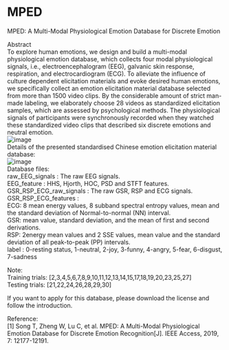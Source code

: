 # MPED
MPED: A Multi-Modal Physiological Emotion Database for Discrete Emotion

Abstract  
To explore human emotions, we design and build a multi-modal physiological emotion database, which collects four modal physiological signals, i.e., electroencephalogram (EEG), galvanic skin response, respiration, and electrocardiogram (ECG). To alleviate the influence of culture dependent elicitation materials and evoke desired human emotions, we specifically collect an emotion elicitation material database selected from more than 1500 video clips. By the considerable amount of strict man-made labeling, we elaborately choose 28 videos as standardized elicitation samples, which are assessed by psychological methods. The physiological signals of participants were synchronously recorded when they watched these standardized video clips that described six discrete emotions and neutral emotion.  
![image](https://github.com/Tengfei000/MPED/blob/datatset/MPED.jpg)  
Details of the presented standardised Chinese emotion elicitation material database:  
![image](https://github.com/Tengfei000/MPED/blob/datatset/elicitaition_material.jpg)  
Database files:  
raw_EEG_signals : The raw EEG signals.  
EEG_feature : HHS, Hjorth, HOC, PSD and STFT features.  
GSR_RSP_ECG_raw_signals : The raw GSR, RSP and ECG signals.  
GSR_RSP_ECG_features :   
ECG: 8 mean energy values, 8 subband spectral entropy values, mean and the standard deviation of Normal-to-normal (NN) interval.  
GSR: mean value, standard deviation, and the mean of first and second derivations.  
RSP:  2energy mean values and 2 SSE values, mean value and the standard deviation of all peak-to-peak (PP) intervals.  
label : 0-resting status, 1-neutral, 2-joy, 3-funny, 4-angry, 5-fear, 6-disgust, 7-sadness  

Note:  
Training trials: [2,3,4,5,6,7,8,9,10,11,12,13,14,15,17,18,19,20,23,25,27]  
Testing trials: [21,22,24,26,28,29,30]  

If you want to apply for this database, please download the license and follow the introduction.  

Reference:  
[1] Song T, Zheng W, Lu C, et al. MPED: A Multi-Modal Physiological Emotion Database for Discrete Emotion Recognition[J]. IEEE Access, 2019, 7: 12177-12191. 
